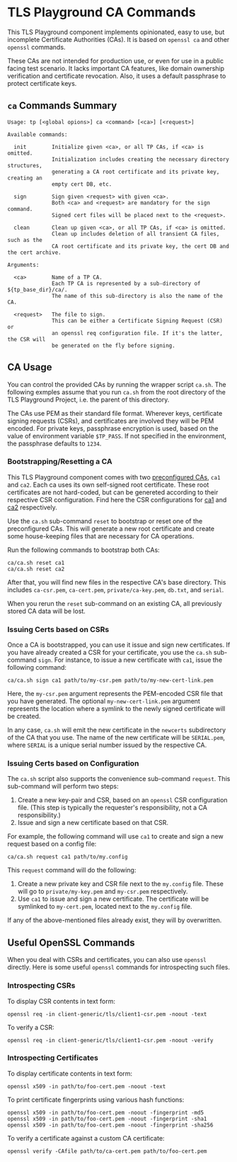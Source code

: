 # TLS Playground CA Commands

This TLS Playground component implements opinionated, easy to use, but incomplete Certificate Authorities (CAs). It is based on `openssl ca` and other `openssl` commands.

These CAs are not intended for production use, or even for use in a public facing test scenario. It lacks important CA features, like domain ownership verification and certificate revocation. Also, it uses a default passphrase to protect certificate keys.



## `ca` Commands Summary

```
Usage: tp [<global opions>] ca <command> [<ca>] [<request>]

Available commands:

  init        Initialize given <ca>, or all TP CAs, if <ca> is omitted.
              Initialization includes creating the necessary directory structures,
              generating a CA root certificate and its private key, creating an
              empty cert DB, etc.

  sign        Sign given <request> with given <ca>.
              Both <ca> and <request> are mandatory for the sign command.
              Signed cert files will be placed next to the <request>.

  clean       Clean up given <ca>, or all TP CAs, if <ca> is omitted.
              Clean up includes deletion of all transient CA files, such as the
              CA root certificate and its private key, the cert DB and the cert archive.

Arguments:

  <ca>        Name of a TP CA.
              Each TP CA is represented by a sub-directory of ${tp_base_dir}/ca/.
              The name of this sub-directory is also the name of the CA.

  <request>   The file to sign.
              This can be either a Certificate Signing Request (CSR) or
              an openssl req configuration file. If it's the latter, the CSR will
              be generated on the fly before signing.
```



## CA Usage

You can control the provided CAs by running the wrapper script `ca.sh`. The following exmples assume that you run `ca.sh` from the root directory of the TLS Playground Project, i.e. the parent of this directory.

The CAs use PEM as their standard file format. Wherever keys, certificate signing requests (CSRs), and certificates are involved they will be PEM encoded. For private keys, passphrase encryption is used, based on the value of environment variable `$TP_PASS`. If not specified in the environment, the passphrase defaults to `1234`.



### Bootstrapping/Resetting a CA

This TLS Playground component comes with two [preconfigured CAs](ca.conf), `ca1` and `ca2`. Each ca uses its own self-signed root certificate. These root certificates are not hard-coded, but can be genereted according to their respective CSR configuration. Find here the CSR configurations for [ca1](ca1/ca-req.config) and [ca2](ca2/ca-req.config) respectively.

Use the `ca.sh` sub-command `reset` to bootstrap or reset one of the preconfigured CAs. This will generate a new root certificate and create some house-keeping files that are necessary for CA operations.

Run the following commands to bootstrap both CAs:

    ca/ca.sh reset ca1
    ca/ca.sh reset ca2

After that, you will find new files in the respective CA's base directory. This includes `ca-csr.pem`, `ca-cert.pem`, `private/ca-key.pem`, `db.txt`, and `serial`.

When you rerun the `reset` sub-command on an existing CA, all previously stored CA data will be lost.



### Issuing Certs based on CSRs

Once a CA is bootstrapped, you can use it issue and sign new certificates. If you have already created a CSR for your certificate, you use the `ca.sh` sub-command `sign`. For instance, to issue a new certificate with `ca1`, issue the following command:

    ca/ca.sh sign ca1 path/to/my-csr.pem path/to/my-new-cert-link.pem

Here, the `my-csr.pem` argument represents the PEM-encoded CSR file that you have generated. The optional `my-new-cert-link.pem` argument represents the location where a symlink to the newly signed certificate will be created.

In any case, `ca.sh` will emit the new certificate in the `newcerts` subdirectory of the CA that you use. The name of the new certificate will be `SERIAL.pem`, where `SERIAL` is a unique serial number issued by the respective CA.



### Issuing Certs based on Configuration

The `ca.sh` script also supports the convenience sub-command `request`. This sub-command will perform two steps:

1. Create a new key-pair and CSR, based on an `openssl` CSR configuration file.
(This step is typically the requester's responsibility, not a CA responsibility.)
2. Issue and sign a new certificate based on that CSR.

For example, the following command will use `ca1` to create and sign a new request based on a config file:

    ca/ca.sh request ca1 path/to/my.config

This `request` command will do the following:

1. Create a new private key and CSR file next to the `my.config` file.
These will go to `private/my-key.pem` and `my-csr.pem` respectively.
2. Use `ca1` to issue and sign a new certificate. 
The certificate will be symlinked to `my-cert.pem`, located next to the `my.config` file.

If any of the above-mentioned files already exist, they will by overwritten.



## Useful OpenSSL Commands

When you deal with CSRs and certificates, you can also use `openssl` directly. Here is some useful `openssl` commands for introspecting such files.



### Introspecting CSRs

To display CSR contents in text form:

    openssl req -in client-generic/tls/client1-csr.pem -noout -text

To verify a CSR:

    openssl req -in client-generic/tls/client1-csr.pem -noout -verify



### Introspecting Certificates

To display certificate contents in text form:

    openssl x509 -in path/to/foo-cert.pem -noout -text

To print certificate fingerprints using various hash functions:

    openssl x509 -in path/to/foo-cert.pem -noout -fingerprint -md5
    openssl x509 -in path/to/foo-cert.pem -noout -fingerprint -sha1
    openssl x509 -in path/to/foo-cert.pem -noout -fingerprint -sha256

To verify a certificate against a custom CA certificate:

    openssl verify -CAfile path/to/ca-cert.pem path/to/foo-cert.pem

